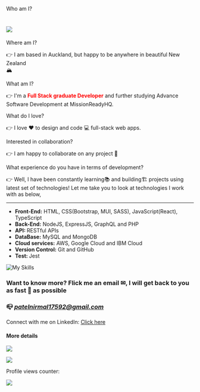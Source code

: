 Who am I? <h1>![](https://readme-typing-svg.demolab.com?font=Fira+Code&pause=1000&width=435&lines=👋+Hi+I'm+Nirmal+Patel) </h1>
Where am I? <p>👉 I am based in Auckland, but happy to be anywhere in beautiful New Zealand 	
&#127956;</p>
What am I? <p>👉 I'm a <b><span style='color: red'>Full Stack graduate Developer</span></b> and further studying Advance Software Development at MissionReadyHQ.</p>
What do I love? <p>👉 I love &#9829; to design and code 💻 full-stack web apps.</p>
Interested in collaboration? <p>👉 I am happy to collaborate on any project 📑</p>
What experience do you have in terms of development?<p>👉 Well, I have been constantly learning📚 and building🏗 projects using latest set of technologies! Let me take you to look at technologies I work with as below, <hr>
<ul>
<li><b>Front-End:</b> HTML, CSS(Bootstrap, MUI, SASS), JavaScript(React), TypeScript </li>
<li><b>Back-End:</b> NodeJS, ExpressJS, GraphQL and PHP </li>
<li><b>API: </b> RESTful APIs </li>
<li><b>DataBase:</b> MySQL and MongoDB </li>
<li><b>Cloud services:</b> AWS, Google Cloud and IBM Cloud</li>
<li><b>Version Control:</b> Git and GitHub </li>
<li><b>Test: </b> Jest</li>
</ul>

![My Skills](https://skills.thijs.gg/icons?i=html,css,sass,bootstrap,mui,javascript,angular,react,typescript,nodejs,expressjs,graphql,php,git,jquery,mongodb,mysql,jest,figma,docker,aws,googlecloud)

</p>

<h3> Want to know more? Flick me an email ✉, I will get back to you as fast 🏃 as possible </h3>
<h3> 📪 <i><a href='mailto:patelnirmal17592@gmail.com'> patelnirmal17592@gmail.com</a></i> </h3>
Connect with me on LinkedIn: <a href='https://www.linkedin.com/in/iamnirmalpatel/'>Click here</a>

<h4>More details</h4>

![](https://github-readme-stats.vercel.app/api?username=patelnirmal17592&theme=radical)

![](https://github-readme-stats.vercel.app/api/top-langs/?username=patelnirmal17592&layout=compact)

<p>Profile views counter:</p>

![](https://komarev.com/ghpvc/?username=patelnirmal17592)

